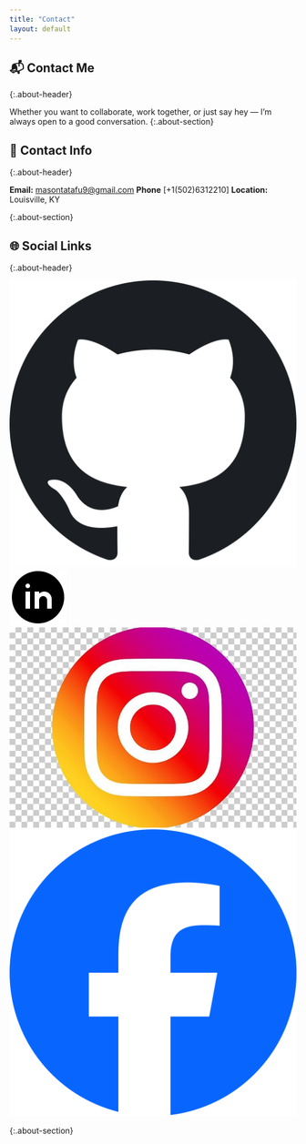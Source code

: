 ```yaml
---
title: "Contact"
layout: default
---
```


## 📬 Contact Me
{:.about-header}

Whether you want to collaborate, work together, or just say hey — I’m always open to a good conversation.
{:.about-section}

## 📄 Contact Info
{:.about-header}

**Email:** [masontatafu9@gmail.com](mailto:masontatafu9@gmail.com) 
**Phone** [+1(502)6312210]
**Location:** Louisville, KY  

{:.about-section}

## 🌐 Social Links
{:.about-header}

<div class="social-icons">
  <a href="https://github.com/masontatafu" target="_blank" rel="noopener noreferrer">
    <img src="/assets/images/Octicons-mark-github.svg" alt="GitHub" class="social-icon-img">
  </a>
  <a href="https://www.linkedin.com/in/mason-tatafu-91b0742a2" target="_blank" rel="noopener noreferrer">
    <img src="/assets/images/linkedin-circled.png" alt="LinkedIn" class="social-icon-img">
  </a>
  <a href="https://www.instagram.com/masontatafu" target="_blank" rel="noopener noreferrer">
    <img src="/assets/images/insta.jpg" alt="Instagram" class="social-icon-img">
  </a>
  <a href="https://www.facebook.com/profile.php?id=100009571093618" target="_blank" rel="noopener noreferrer">
    <img src="/assets/images/fb.png" alt="Facebook" class="social-icon-img">
  </a>
</div>

{:.about-section}
